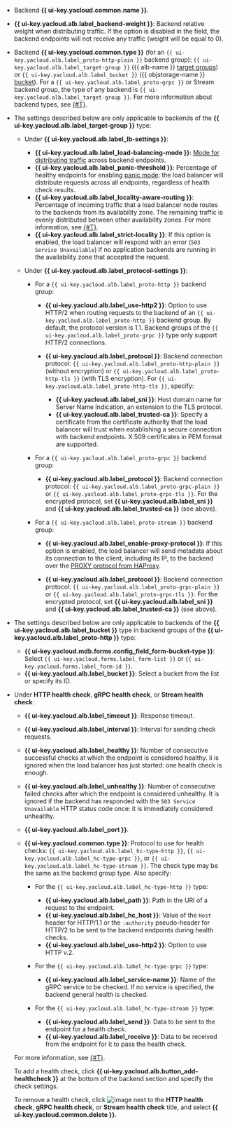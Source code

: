 * Backend **{{ ui-key.yacloud.common.name }}**.
* **{{ ui-key.yacloud.alb.label_backend-weight }}**: Backend relative weight when distributing traffic. If the option is disabled in the field, the backend endpoints will not receive any traffic (weight will be equal to 0).
* Backend **{{ ui-key.yacloud.common.type }}** (for an `{{ ui-key.yacloud.alb.label_proto-http-plain }}` backend group): `{{ ui-key.yacloud.alb.label_target-group }}` ({{ alb-name }} [target groups](../../application-load-balancer/concepts/target-group.md)) or `{{ ui-key.yacloud.alb.label_bucket }}` ({{ objstorage-name }} [bucket](../../storage/concepts/bucket.md)). For a `{{ ui-key.yacloud.alb.label_proto-grpc }}` or Stream backend group, the type of any backend is `{{ ui-key.yacloud.alb.label_target-group }}`. For more information about backend types, see [{#T}](../../application-load-balancer/concepts/backend-group.md#types).

* The settings described below are only applicable to backends of the **{{ ui-key.yacloud.alb.label_target-group }}** type:

  * Under **{{ ui-key.yacloud.alb.label_lb-settings }}**:

     * **{{ ui-key.yacloud.alb.label_load-balancing-mode }}**: [Mode for distributing traffic](../../application-load-balancer/concepts/backend-group.md#balancing-mode) across backend endpoints.
     * **{{ ui-key.yacloud.alb.label_panic-threshold }}**: Percentage of healthy endpoints for enabling [panic mode](../../application-load-balancer/concepts/backend-group.md#panic-mode): the load balancer will distribute requests across all endpoints, regardless of health check results.
     * **{{ ui-key.yacloud.alb.label_locality-aware-routing }}**: Percentage of incoming traffic that a load balancer node routes to the backends from its availability zone. The remaining traffic is evenly distributed between other availability zones. For more information, see [{#T}](../../application-load-balancer/concepts/backend-group.md#locality).
     * **{{ ui-key.yacloud.alb.label_strict-locality }}**: If this option is enabled, the load balancer will respond with an error (`503 Service Unavailable`) if no application backends are running in the availability zone that accepted the request.

  * Under **{{ ui-key.yacloud.alb.label_protocol-settings }}**:

     * For a `{{ ui-key.yacloud.alb.label_proto-http }}` backend group:

        * **{{ ui-key.yacloud.alb.label_use-http2 }}**: Option to use HTTP/2 when routing requests to the backend of an `{{ ui-key.yacloud.alb.label_proto-http }}` backend group. By default, the protocol version is 1.1. Backend groups of the `{{ ui-key.yacloud.alb.label_proto-grpc }}` type only support HTTP/2 connections.
        * **{{ ui-key.yacloud.alb.label_protocol }}**: Backend connection protocol: `{{ ui-key.yacloud.alb.label_proto-http-plain }}` (without encryption) or `{{ ui-key.yacloud.alb.label_proto-http-tls }}` (with TLS encryption). For `{{ ui-key.yacloud.alb.label_proto-http-tls }}`, specify:

           * **{{ ui-key.yacloud.alb.label_sni }}**: Host domain name for Server Name Indication, an extension to the TLS protocol.
           * **{{ ui-key.yacloud.alb.label_trusted-ca }}**: Specify a certificate from the certificate authority that the load balancer will trust when establishing a secure connection with backend endpoints. X.509 certificates in PEM format are supported.

     * For a `{{ ui-key.yacloud.alb.label_proto-grpc }}` backend group:

        * **{{ ui-key.yacloud.alb.label_protocol }}**: Backend connection protocol: `{{ ui-key.yacloud.alb.label_proto-grpc-plain }}` or `{{ ui-key.yacloud.alb.label_proto-grpc-tls }}`. For the encrypted protocol, set **{{ ui-key.yacloud.alb.label_sni }}** and **{{ ui-key.yacloud.alb.label_trusted-ca }}** (see above).

     * For a `{{ ui-key.yacloud.alb.label_proto-stream }}` backend group:

        * **{{ ui-key.yacloud.alb.label_enable-proxy-protocol }}**: If this option is enabled, the load balancer will send metadata about its connection to the client, including its IP, to the backend over the [PROXY protocol from HAProxy](https://www.haproxy.org/download/1.9/doc/proxy-protocol.txt).

        * **{{ ui-key.yacloud.alb.label_protocol }}**: Backend connection protocol: `{{ ui-key.yacloud.alb.label_proto-grpc-plain }}` or `{{ ui-key.yacloud.alb.label_proto-grpc-tls }}`. For the encrypted protocol, set **{{ ui-key.yacloud.alb.label_sni }}** and **{{ ui-key.yacloud.alb.label_trusted-ca }}** (see above).

* The settings described below are only applicable to backends of the **{{ ui-key.yacloud.alb.label_bucket }}** type in backend groups of the **{{ ui-key.yacloud.alb.label_proto-http }}** type:

   * **{{ ui-key.yacloud.mdb.forms.config_field_form-bucket-type }}**: Select `{{ ui-key.yacloud.forms.label_form-list }}` or `{{ ui-key.yacloud.forms.label_form-id }}`.
   * **{{ ui-key.yacloud.alb.label_bucket }}**: Select a bucket from the list or specify its ID.

* Under **HTTP health check**, **gRPC health check**, or **Stream health check**:

   * **{{ ui-key.yacloud.alb.label_timeout }}**: Response timeout.
   * **{{ ui-key.yacloud.alb.label_interval }}**: Interval for sending check requests.
   * **{{ ui-key.yacloud.alb.label_healthy }}**: Number of consecutive successful checks at which the endpoint is considered healthy. Ii is ignored when the load balancer has just started: one health check is enough.
   * **{{ ui-key.yacloud.alb.label_unhealthy }}**: Number of consecutive failed checks after which the endpoint is considered unhealthy. It is ignored if the backend has responded with the `503 Service Unavailable` HTTP status code once: it is immediately considered unhealthy.
   * **{{ ui-key.yacloud.alb.label_port }}**.
   * **{{ ui-key.yacloud.common.type }}**: Protocol to use for health checks: `{{ ui-key.yacloud.alb.label_hc-type-http }}`, `{{ ui-key.yacloud.alb.label_hc-type-grpc }}`, or `{{ ui-key.yacloud.alb.label_hc-type-stream }}`. The check type may be the same as the backend group type. Also specify:

      * For the `{{ ui-key.yacloud.alb.label_hc-type-http }}` type:

         * **{{ ui-key.yacloud.alb.label_path }}**: Path in the URI of a request to the endpoint.
         * **{{ ui-key.yacloud.alb.label_hc_host }}**: Value of the `Host` header for HTTP/1.1 or the `:authority` pseudo-header for HTTP/2 to be sent to the backend endpoints during health checks.
         * **{{ ui-key.yacloud.alb.label_use-http2 }}**: Option to use HTTP v.2.

      * For the `{{ ui-key.yacloud.alb.label_hc-type-grpc }}` type:

         * **{{ ui-key.yacloud.alb.label_service-name }}**: Name of the gRPC service to be checked. If no service is specified, the backend general health is checked.

      * For the `{{ ui-key.yacloud.alb.label_hc-type-stream }}` type:

         * **{{ ui-key.yacloud.alb.label_send }}**: Data to be sent to the endpoint for a health check.
         * **{{ ui-key.yacloud.alb.label_receive }}**: Data to be received from the endpoint for it to pass the health check.

   For more information, see [{#T}](../../application-load-balancer/concepts/backend-group.md#health-checks).

   To add a health check, click **{{ ui-key.yacloud.alb.button_add-healthcheck }}** at the bottom of the backend section and specify the check settings.

   To remove a health check, click ![image](../../_assets/horizontal-ellipsis.svg) next to the **HTTP health check**, **gRPC health check**, or **Stream health check** title, and select **{{ ui-key.yacloud.common.delete }}**.
